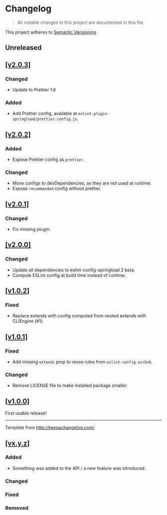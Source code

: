 # Changelog

> All notable changes to this project are documented in this file.

This project adheres to [Semantic Versioning](http://semver.org/spec/v2.0.0.html).

## Unreleased

## [[v2.0.3]](https://github.com/springload/eslint-plugin-springload/releases/tag/v2.0.3)

### Changed

- Update to Prettier 1.6

### Added

- Add Prettier config, available at `eslint-plugin-springload/prettier.config.js`.

## [[v2.0.2]](https://github.com/springload/eslint-plugin-springload/releases/tag/v2.0.2)

### Added

- Expose Prettier config as `prettier`.

### Changed

- Move configs to devDependencies, as they are not used at runtime.
- Expose `recommended` config without prettier.

## [[v2.0.1]](https://github.com/springload/eslint-plugin-springload/releases/tag/v2.0.1)

### Changed

- Fix missing plugin.

## [[v2.0.0]](https://github.com/springload/eslint-plugin-springload/releases/tag/v2.0.0)

### Changed

- Update all dependencies to eslint-config-springload 2 beta.
- Compute ESLint config at build time instead of runtime.

## [[v1.0.2]](https://github.com/springload/eslint-plugin-springload/releases/tag/v1.0.2)

### Fixed

- Replace extends with config computed from nested extends with CLIEngine (#1).

## [[v1.0.1]](https://github.com/springload/eslint-plugin-springload/releases/tag/v1.0.1)

### Fixed

- Add missing `extends` prop to reuse rules from `eslint-config-airbnb`.

### Changed

- Remove LICENSE file to make installed package smaller.

## [[v1.0.0]](https://github.com/springload/eslint-plugin-springload/releases/tag/v1.0.0)

First usable release!

-------------

Template from http://keepachangelog.com/

## [[vx.y.z]](https://github.com/springload/eslint-plugin-springload/releases/tag/x.y.z)

### Added

- Something was added to the API / a new feature was introduced.

### Changed

### Fixed

### Removed
